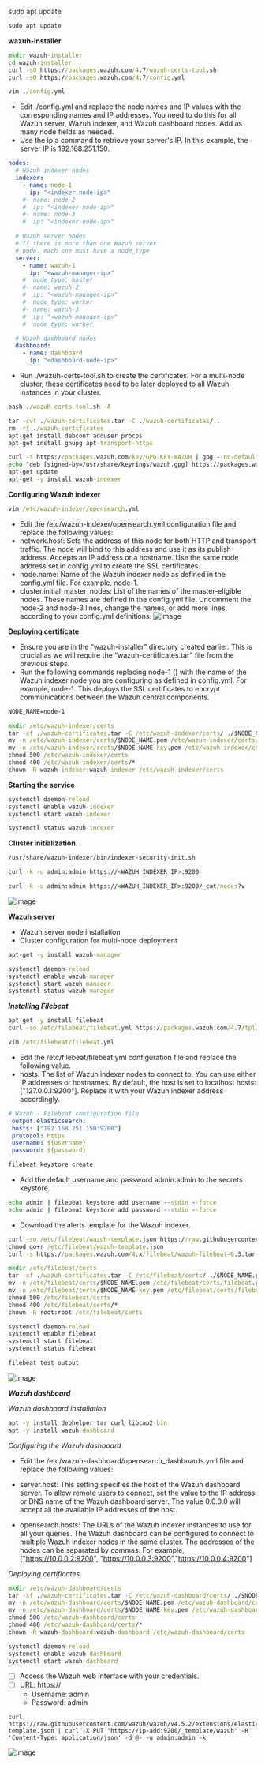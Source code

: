 sudo apt update

```cmd
sudo apt update
```

**wazuh-installer**

```cmd
mkdir wazuh-installer
cd wazuh-installer
curl -sO https://packages.wazuh.com/4.7/wazuh-certs-tool.sh
curl -sO https://packages.wazuh.com/4.7/config.yml
```
```cmd
vim ./config.yml
```
* Edit ./config.yml and replace the node names and IP values with the corresponding names and IP addresses. You need to do this for all Wazuh server, Wazuh indexer, and Wazuh dashboard nodes. Add as many node fields as needed.
* Use the ip a command to retrieve your server's IP. In this example, the server IP is 192.168.251.150.
```yml
nodes:
  # Wazuh indexer nodes
  indexer:
    - name: node-1
      ip: "<indexer-node-ip>"
    #- name: node-2
    #  ip: "<indexer-node-ip>"
    #- name: node-3
    #  ip: "<indexer-node-ip>"

  # Wazuh server nodes
  # If there is more than one Wazuh server
  # node, each one must have a node_type
  server:
    - name: wazuh-1
      ip: "<wazuh-manager-ip>"
    #  node_type: master
    #- name: wazuh-2
    #  ip: "<wazuh-manager-ip>"
    #  node_type: worker
    #- name: wazuh-3
    #  ip: "<wazuh-manager-ip>"
    #  node_type: worker

  # Wazuh dashboard nodes
  dashboard:
    - name: dashboard
      ip: "<dashboard-node-ip>"
```
* Run ./wazuh-certs-tool.sh to create the certificates. For a multi-node cluster, these certificates need to be later deployed to all Wazuh instances in your cluster.
```cmd
bash ./wazuh-certs-tool.sh -A
```
```cmd
tar -cvf ./wazuh-certificates.tar -C ./wazuh-certificates/ .
rm -rf ./wazuh-certificates
apt-get install debconf adduser procps
apt-get install gnupg apt-transport-https
```
```cmd
curl -s https://packages.wazuh.com/key/GPG-KEY-WAZUH | gpg --no-default-keyring --keyring gnupg-ring:/usr/share/keyrings/wazuh.gpg --import && chmod 644 /usr/share/keyrings/wazuh.gpg
echo "deb [signed-by=/usr/share/keyrings/wazuh.gpg] https://packages.wazuh.com/4.x/apt/ stable main" | tee -a /etc/apt/sources.list.d/wazuh.list
apt-get update
apt-get -y install wazuh-indexer
```

**Configuring Wazuh indexer**
```cmd
vim /etc/wazuh-indexer/opensearch.yml
```
* Edit the /etc/wazuh-indexer/opensearch.yml configuration file and replace the following values:
* network.host: Sets the address of this node for both HTTP and transport traffic. The node will bind to this address and use it as its publish address. Accepts an IP address or a hostname. Use the same node address set in config.yml to create the SSL certificates.
* node.name: Name of the Wazuh indexer node as defined in the config.yml file. For example, node-1.
* cluster.initial_master_nodes: List of the names of the master-eligible nodes. These names are defined in the config.yml file. Uncomment the node-2 and node-3 lines, change the names, or add more lines, according to your config.yml definitions.
![image](https://github.com/rio-ke/wazuh/assets/88568938/a7b1e47f-2582-4a40-a428-adbef6ca6c40)

**Deploying certificate**

* Ensure you are in the “wazuh-installer” directory created earlier. This is crucial as we will require the “wazuh-certificates.tar” file from the previous steps.
* Run the following commands replacing node-1 (<indexer-node-name>) with the name of the Wazuh indexer node you are configuring as defined in config.yml. For example, node-1. This deploys the SSL certificates to encrypt communications between the Wazuh central components.

```cmd
NODE_NAME=node-1
```
```cmd
mkdir /etc/wazuh-indexer/certs
tar -xf ./wazuh-certificates.tar -C /etc/wazuh-indexer/certs/ ./$NODE_NAME.pem ./$NODE_NAME-key.pem ./admin.pem ./admin-key.pem ./root-ca.pem
mv -n /etc/wazuh-indexer/certs/$NODE_NAME.pem /etc/wazuh-indexer/certs/indexer.pem
mv -n /etc/wazuh-indexer/certs/$NODE_NAME-key.pem /etc/wazuh-indexer/certs/indexer-key.pem
chmod 500 /etc/wazuh-indexer/certs
chmod 400 /etc/wazuh-indexer/certs/*
chown -R wazuh-indexer:wazuh-indexer /etc/wazuh-indexer/certs
```
**Starting the service**
```cmd
systemctl daemon-reload
systemctl enable wazuh-indexer
systemctl start wazuh-indexer
```
```cmd
systemctl status wazuh-indexer
```
**Cluster initialization.**

```cmd
/usr/share/wazuh-indexer/bin/indexer-security-init.sh
```
```bash
curl -k -u admin:admin https://<WAZUH_INDEXER_IP>:9200
```
```cmd
curl -k -u admin:admin https://<WAZUH_INDEXER_IP>:9200/_cat/nodes?v
```
![image](https://github.com/rio-ke/wazuh/assets/88568938/8629f22f-6460-4012-8e5b-acd1d55b2efa)


**Wazuh server**

* Wazuh server node installation
* Cluster configuration for multi-node deployment
```cmd
apt-get -y install wazuh-manager
```
```cmd
systemctl daemon-reload
systemctl enable wazuh-manager
systemctl start wazuh-manager
systemctl status wazuh-manager
```
_**Installing Filebeat**_

```cmd
apt-get -y install filebeat
curl -so /etc/filebeat/filebeat.yml https://packages.wazuh.com/4.7/tpl/wazuh/filebeat/filebeat.yml
```
```cmd
vim /etc/filebeat/filebeat.yml
```
* Edit the /etc/filebeat/filebeat.yml configuration file and replace the following value.
* hosts: The list of Wazuh indexer nodes to connect to. You can use either IP addresses or hostnames. By default, the host is set to localhost hosts: ["127.0.0.1:9200"]. Replace it with your Wazuh indexer address accordingly.

```yml
# Wazuh - Filebeat configuration file
 output.elasticsearch:
 hosts: ["192.168.251.150:9200"]
 protocol: https
 username: ${username}
 password: ${password}
```
```cmd
filebeat keystore create
```
* Add the default username and password admin:admin to the secrets keystore.
```cmd
echo admin | filebeat keystore add username --stdin --force
echo admin | filebeat keystore add password --stdin --force
```
* Download the alerts template for the Wazuh indexer.
```cmd
curl -so /etc/filebeat/wazuh-template.json https://raw.githubusercontent.com/wazuh/wazuh/v4.7.2/extensions/elasticsearch/7.x/wazuh-template.json
chmod go+r /etc/filebeat/wazuh-template.json
curl -s https://packages.wazuh.com/4.x/filebeat/wazuh-filebeat-0.3.tar.gz | tar -xvz -C /usr/share/filebeat/module
```
```cmd
mkdir /etc/filebeat/certs
tar -xf ./wazuh-certificates.tar -C /etc/filebeat/certs/ ./$NODE_NAME.pem ./$NODE_NAME-key.pem ./root-ca.pem
mv -n /etc/filebeat/certs/$NODE_NAME.pem /etc/filebeat/certs/filebeat.pem
mv -n /etc/filebeat/certs/$NODE_NAME-key.pem /etc/filebeat/certs/filebeat-key.pem
chmod 500 /etc/filebeat/certs
chmod 400 /etc/filebeat/certs/*
chown -R root:root /etc/filebeat/certs
```
```cmd
systemctl daemon-reload
systemctl enable filebeat
systemctl start filebeat
systemctl status filebeat
```
```cmd
filebeat test output
```
![image](https://github.com/rio-ke/wazuh/assets/88568938/e480ca5d-50a0-43f0-95fb-381bfa26b970)


_**Wazuh dashboard**_

_Wazuh dashboard installation_

```cmd
apt -y install debhelper tar curl libcap2-bin
apt -y install wazuh-dashboard
```
_Configuring the Wazuh dashboard_
* Edit the /etc/wazuh-dashboard/opensearch_dashboards.yml file and replace the following values:

* server.host: This setting specifies the host of the Wazuh dashboard server. To allow remote users to connect, set the value to the IP address or DNS name of the Wazuh dashboard server. The value 0.0.0.0 will accept all the available IP addresses of the host.
* opensearch.hosts: The URLs of the Wazuh indexer instances to use for all your queries. The Wazuh dashboard can be configured to connect to multiple Wazuh indexer nodes in the same cluster. The addresses of the nodes can be separated by commas. For example, ["<https://10.0.0.2:9200>", "<https://10.0.0.3:9200>","<https://10.0.0.4:9200>"]

_Deploying certificates_

```cmd
mkdir /etc/wazuh-dashboard/certs
tar -xf ./wazuh-certificates.tar -C /etc/wazuh-dashboard/certs/ ./$NODE_NAME.pem ./$NODE_NAME-key.pem ./root-ca.pem
mv -n /etc/wazuh-dashboard/certs/$NODE_NAME.pem /etc/wazuh-dashboard/certs/dashboard.pem
mv -n /etc/wazuh-dashboard/certs/$NODE_NAME-key.pem /etc/wazuh-dashboard/certs/dashboard-key.pem
chmod 500 /etc/wazuh-dashboard/certs
chmod 400 /etc/wazuh-dashboard/certs/*
chown -R wazuh-dashboard:wazuh-dashboard /etc/wazuh-dashboard/certs
```
```cmd
systemctl daemon-reload
systemctl enable wazuh-dashboard
systemctl start wazuh-dashboard
```
- [ ] Access the Wazuh web interface with your credentials.
- [ ] URL: https://<wazuh-dashboard-ip>
  - Username: admin
  - Password: admin

```URL
curl https://raw.githubusercontent.com/wazuh/wazuh/v4.5.2/extensions/elasticsearch/7.x/wazuh-template.json | curl -X PUT "https://ip-add:9200/_template/wazuh" -H 'Content-Type: application/json' -d @- -u admin:admin -k
```
![image](https://github.com/rio-ke/wazuh/assets/88568938/557daa55-8b1e-410d-b21e-ed6a908ee604)




